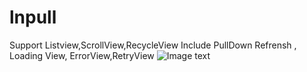 # lnpull
Support  Listview,ScrollView,RecycleView
Include PullDown Refrensh ,  Loading View, ErrorView,RetryView
![Image text](https://github.com/dikeboy/lnpull/blob/master/screenshot/shot1.gif)
